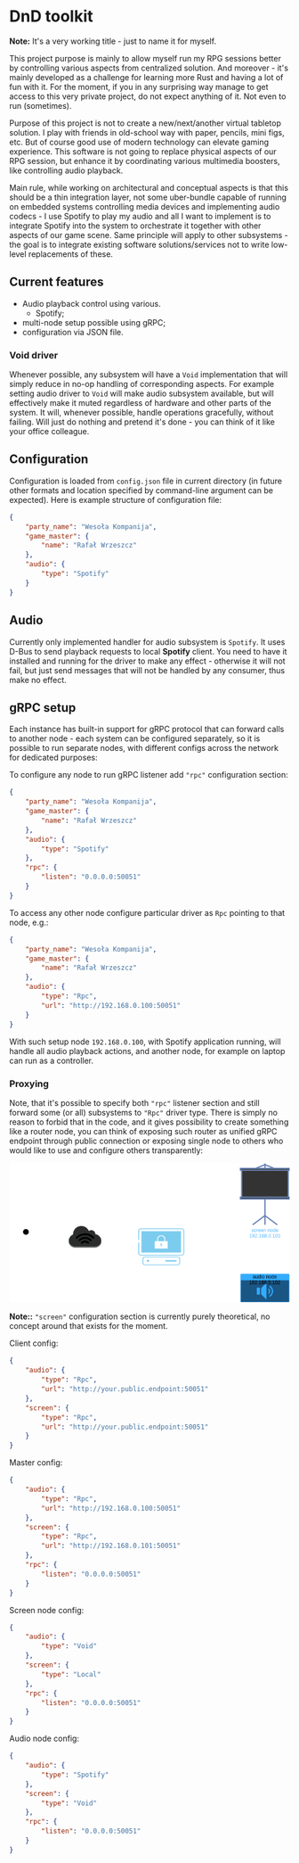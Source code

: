 # DnD toolkit

**Note:** It's a very working title - just to name it for myself.

This project purpose is mainly to allow myself run my RPG sessions better by controlling various aspects from
centralized solution. And moreover - it's mainly developed as a challenge for learning more Rust and having a lot of
fun with it. For the moment, if you in any surprising way manage to get access to this very private project, do not
expect anything of it. Not even to run (sometimes).

Purpose of this project is not to create a new/next/another virtual tabletop solution. I play with friends in
old-school way with paper, pencils, mini figs, etc. But of course good use of modern technology can elevate gaming
experience. This software is not going to replace physical aspects of our RPG session, but enhance it by coordinating
various multimedia boosters, like controlling audio playback.

Main rule, while working on architectural and conceptual aspects is that this should be a thin integration layer, not
some uber-bundle capable of running on embedded systems controlling media devices and implementing audio codecs - I
use Spotify to play my audio and all I want to implement is to integrate Spotify into the system to orchestrate it
together with other aspects of our game scene. Same principle will apply to other subsystems - the goal is to
integrate existing software solutions/services not to write low-level replacements of these.

## Current features

- Audio playback control using various.
    - Spotify;
- multi-node setup possible using gRPC;
- configuration via JSON file.

### Void driver

Whenever possible, any subsystem will have a `Void` implementation that will simply reduce in no-op handling of
corresponding aspects. For example setting audio driver to `Void` will make audio subsystem available, but will
effectively make it muted regardless of hardware and other parts of the system. It will, whenever possible, handle
operations gracefully, without failing. Will just do nothing and pretend it's done - you can think of it like your
office colleague.

## Configuration

Configuration is loaded from `config.json` file in current directory (in future other formats and location specified by
command-line argument can be expected). Here is example structure of configuration file:

```json
{
    "party_name": "Wesoła Kompanija",
    "game_master": {
        "name": "Rafał Wrzeszcz"
    },
    "audio": {
        "type": "Spotify"
    }
}
```

## Audio

Currently only implemented handler for audio subsystem is `Spotify`. It uses D-Bus to send playback requests to local
**Spotify** client. You need to have it installed and running for the driver to make any effect - otherwise it will not
fail, but just send messages that will not be handled by any consumer, thus make no effect.

## gRPC setup

Each instance has built-in support for gRPC protocol that can forward calls to another node - each system can be
configured separately, so it is possible to run separate nodes, with different configs across the network for dedicated
purposes:

To configure any node to run gRPC listener add `"rpc"` configuration section:

```json
{
    "party_name": "Wesoła Kompanija",
    "game_master": {
        "name": "Rafał Wrzeszcz"
    },
    "audio": {
        "type": "Spotify"
    },
    "rpc": {
        "listen": "0.0.0.0:50051"
    }
}
```

To access any other node configure particular driver as `Rpc` pointing to that node, e.g.:

```json
{
    "party_name": "Wesoła Kompanija",
    "game_master": {
        "name": "Rafał Wrzeszcz"
    },
    "audio": {
        "type": "Rpc",
        "url": "http://192.168.0.100:50051"
    }
}
```

With such setup node `192.168.0.100`, with Spotify application running, will handle all audio playback actions, and
another node, for example on laptop can run as a controller.

### Proxying

Note, that it's possible to specify both `"rpc"` listener section and still forward some (or all) subsystems to `"Rpc"`
driver type. There is simply no reason to forbid that in the code, and it gives possibility to create something like a
router node, you can think of exposing such router as unified gRPC endpoint through public connection or exposing
single node to others who would like to use and configure others transparently:

![proxy-setup](./assets/toolkit-proxy.drawio.png)

**Note::** `"screen"` configuration section is currently purely theoretical, no concept around that exists for the
moment.

Client config:

```json
{
    "audio": {
        "type": "Rpc",
        "url": "http://your.public.endpoint:50051"
    },
    "screen": {
        "type": "Rpc",
        "url": "http://your.public.endpoint:50051"
    }
}
```

Master config:

```json
{
    "audio": {
        "type": "Rpc",
        "url": "http://192.168.0.100:50051"
    },
    "screen": {
        "type": "Rpc",
        "url": "http://192.168.0.101:50051"
    },
    "rpc": {
        "listen": "0.0.0.0:50051"
    }
}
```

Screen node config:

```json
{
    "audio": {
        "type": "Void"
    },
    "screen": {
        "type": "Local"
    },
    "rpc": {
        "listen": "0.0.0.0:50051"
    }
}
```

Audio node config:

```json
{
    "audio": {
        "type": "Spotify"
    },
    "screen": {
        "type": "Void"
    },
    "rpc": {
        "listen": "0.0.0.0:50051"
    }
}
```
